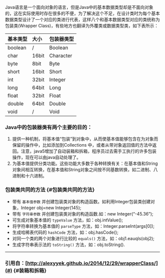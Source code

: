 Java语言是一个面向对象的语言，但是Java中的基本数据类型却是不面向对象的，这在实际使用时存在很多的不便，为了解决这个不足，在设计类时为每个基本数据类型设计了一个对应的类进行代表，这样八个和基本数据类型对应的类统称为包装类\(Wrapper Class\)，有些地方也翻译为外覆类或数据类型类，如下表所示：

| 基本类型 | 大小 | 包装器类型 |
| :--- | :--- | :--- |
| boolean | / | Boolean |
| char | 16bit | Character |
| byte | 8bit | Byte |
| short | 16bit | Short |
| int | 32bit | Integer |
| long | 64bit | Long |
| float | 32bit | Float |
| double | 64bit | Double |
| void | / | Void |

### Java中的包装器类有两个主要的目的：

1. 提供一种机制，将基本值“包装”到对象中，从而使基本值能够包含在为对象而保留的操作中，比如添加到Collections 中，或者从带对象返回值的方法中返回。注意，java5增加了自动装箱和拆箱，程序员过去需手工执行的许多包装操作，现在可以由java自动处理了。
2. 为基本值提供分类功能。这些功能大多数于各种转换有关：在基本值和String对象间相互转换，在基本值和String对象之间按不同基数转换，如二进制、八进制和十六进制。

### 包装类共同的方法 {#包装类共同的方法}

* 带有
  `基本值参数`
  并创建包装类对象的构造函数。如利用Integer包装类创建对象，Integer obj=new Integer\(145\);
* 带有
  `字符串参数`
  并创建包装类对象的构造函数.如：new Integer\(“-45.36”\);
* 可生成对象基本值的
  `typeValue`
  方法，如：obj.intValue\(\);
* 将字符串转换为基本值的
  `parseType`
  方法，如：Integer.parseInt\(args\[0\]\);
* 生成哈稀表代码的
  `hashCode`
  方法，如：obj.hasCode\(\);
* 对同一个类的两个对象进行比较的
  `equals()`
  方法，如：obj1.eauqls\(obj2\);
* 生成字符串表示法的
  `toString()`
  方法，如：obj.toString\(\).

---

### 引用自：[http://alexyyek.github.io/2014/12/29/wrapperClass/](#) {#装箱和拆箱}



